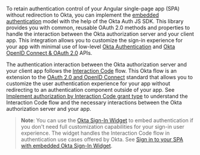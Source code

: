 To retain authentication control of your Angular single-page app (SPA) without redirection to Okta, you can implement the [embedded authentication](/docs/concepts/redirect-vs-embedded/#embedded-authentication) model with the help of the Okta Auth JS SDK. This library provides you with common, reusable OAuth 2.0 methods and properties to handle the interaction between the Okta authorization server and your client app. This integration allows you to customize the sign-in experience for your app with minimal use of low-level [Okta Authentication](/docs/references/api/authn/) and [Okta OpenID Connect & OAuth 2.0](/docs/references/api/oidc/) APIs.

The authentication interaction between the Okta authorization server and your client app follows the [Interaction Code](/docs/concepts/interaction-code/) flow. This Okta flow is an extension to the [OAuth 2.0 and OpenID Connect](/docs/concepts/oauth-openid/) standard that allows you to customize the user authentication experience for your app without redirecting to an authentication component outside of your app. See [Implement authorization by Interaction Code grant type](/docs/guides/implement-grant-type/interactioncode/main/) to understand the Interaction Code flow and the necessary interactions between the Okta authorization server and your app.

> **Note**: You can use the [Okta Sign-In Widget](/docs/guides/embedded-siw) to embed authentication if you don't need full customization capabilities for your sign-in user experience. The widget handles the Interaction Code flow in authentication use cases offered by Okta. See [Sign in to your SPA with embedded Okta Sign-In Widget](/docs/guides/sign-in-to-spa-embedded-widget/react/main/).
